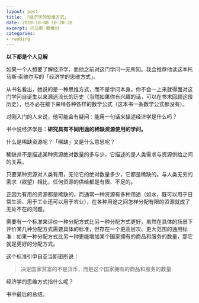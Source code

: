 ```yaml
---
layout: post
title: 「经济学的思维方式」
date: 2019-10-08 10:20:28
excerpt: 托马斯·索维尔
categories: 
- reading
---
```


**以下都是个人见解**

如果一个人想要了解经济学，而他之前对这门学问一无所知。我会推荐他读这本托马斯·索维尔写的「经济学的思维方式」。

从书名看出，她说的是一种思维方式，而不是学问本身。你不会一上来就得面对这门学问自诞生以来源远流长的历史（当然如果你有兴趣的话，可以在书末回顾这段历史），也不必在接下来啃各种各样的数学公式（这本书一条数学公式都没有）。

对刚入门的人来说，他可能会有疑问：能用一句话来描述经济学是什么吗？

书中说经济学是：**研究具有不同用途的稀缺资源使用的学问。**

什么是稀缺资源呢？「稀缺」又是什么意思呢？

稀缺并不是描述某种资源绝对数量的多与少，它描述的是人类需求与资源供给之间的关系。

只要某种资源对人类有用，无论它的绝对数量多少，它都是稀缺的。与人类无穷的需求（欲望）相比，任何资源的供给都是有限、不足的。

正因为有用的资源都是稀缺的，而通常一种资源有多种用途（如水，既可以用于日常生活、用于工业还可以用于农业），在各种用途之间怎样分配有限的资源就成了无处不在的问题。

需要有一个标准来评价一种分配方式比另一种分配方式更好，虽然在具体的场景下评价某几种分配方式需要具体的标准，但存在一个更高层次、更大范围的通用标准：如果一种分配方式比另一种更能增加某个国家拥有的商品和服务的数量，那它就是更好的分配方式。

这个标准引申自亚当斯密所说：

> 决定国家贫富的不是货币，而是这个国家拥有的商品和服务的数量



经济学的思维方式指什么呢？

书中最后的总结。